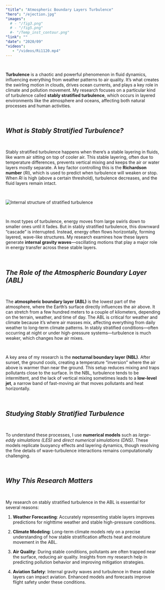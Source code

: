 ```yaml
---
"title": "Atmospheric Boundary Layers Turbulence"
"hero": "/ejection.jpg"
"images": 
  # - "/fig3.png"
  # - "/fig5.png"
  #- "/Temp_inst_contour.png"
"link": ""
"date": "2020/09"
"videos":
   - "/videos/Ri1120.mp4"
---
```


&nbsp;

**Turbulence** is a chaotic and powerful phenomenon in fluid dynamics, influencing everything from weather patterns to air quality. It’s what creates the swirling motion in clouds, drives ocean currents, and plays a key role in climate and pollution movement. My research focuses on a particular kind of turbulence called **stably stratified turbulence**, which occurs in layered environments like the atmosphere and oceans, affecting both natural processes and human activities.

&nbsp;

## *What is Stably Stratified Turbulence?*

&nbsp;

Stably stratified turbulence happens when there’s a stable layering in fluids, like warm air sitting on top of cooler air. This stable layering, often due to temperature differences, prevents vertical mixing and keeps the air or water layers mostly separate. A key factor controlling this is the **Richardson number** (*Ri*), which is used to predict when turbulence will weaken or stop. When *Ri* is high (above a certain threshold), turbulence decreases, and the fluid layers remain intact.

&nbsp;

![Internal structure of stratified turbulence](/images/fig3.png)

&nbsp;

In most types of turbulence, energy moves from large swirls down to smaller ones until it fades. But in stably stratified turbulence, this downward “cascade” is interrupted. Instead, energy often flows horizontally, forming layered, wave-like structures. My research examines how these layers generate **internal gravity waves**—oscillating motions that play a major role in energy transfer across these stable layers.

&nbsp;

## *The Role of the Atmospheric Boundary Layer (ABL)*

&nbsp;

The **atmospheric boundary layer (ABL)** is the lowest part of the atmosphere, where the Earth’s surface directly influences the air above. It can stretch from a few hundred meters to a couple of kilometers, depending on the terrain, weather, and time of day. The ABL is critical for weather and climate because it’s where air masses mix, affecting everything from daily weather to long-term climate patterns. In stably stratified conditions—often occurring at night or under high-pressure systems—turbulence is much weaker, which changes how air mixes.

&nbsp;

A key area of my research is the **nocturnal boundary layer (NBL)**. After sunset, the ground cools, creating a temperature “inversion” where the air above is warmer than near the ground. This setup reduces mixing and traps pollutants close to the surface. In the NBL, turbulence tends to be intermittent, and the lack of vertical mixing sometimes leads to a **low-level jet**, a narrow band of fast-moving air that moves pollutants and heat horizontally.

&nbsp;

## *Studying Stably Stratified Turbulence*

&nbsp;

To understand these processes, I use **numerical models** such as *large-eddy simulations (LES)* and *direct numerical simulations (DNS)*. These models replicate buoyancy effects and layering dynamics, though resolving the fine details of wave-turbulence interactions remains computationally challenging.

&nbsp;

## *Why This Research Matters*

&nbsp;

My research on stably stratified turbulence in the ABL is essential for several reasons:

1. **Weather Forecasting**: Accurately representing stable layers improves predictions for nighttime weather and stable high-pressure conditions.
   
2. **Climate Modeling**: Long-term climate models rely on a precise understanding of how stable stratification affects heat and moisture movement in the ABL.

3. **Air Quality**: During stable conditions, pollutants are often trapped near the surface, reducing air quality. Insights from my research help in predicting pollution behavior and improving mitigation strategies.

4. **Aviation Safety**: Internal gravity waves and turbulence in these stable layers can impact aviation. Enhanced models and forecasts improve flight safety under these conditions.






